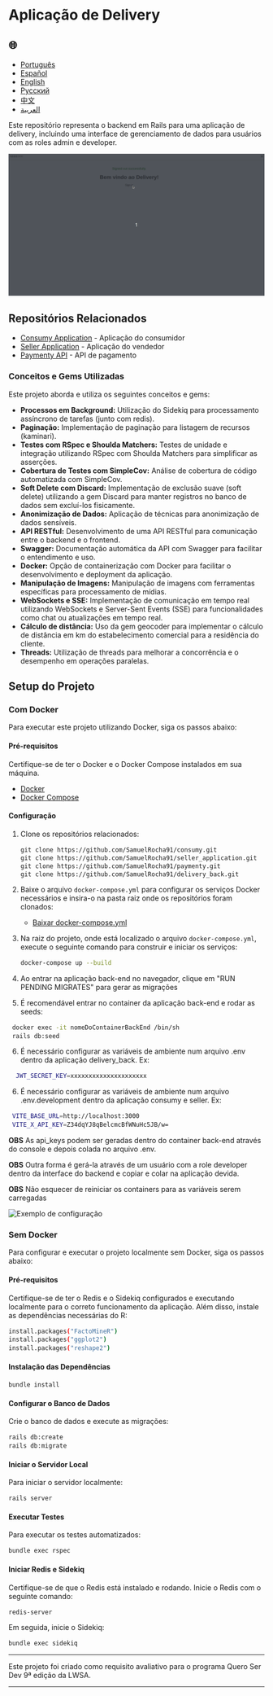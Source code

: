 # Aplicação de Delivery

<h2>🌐</h2>
<ul>
  <li><a href="https://github.com/SamuelRocha91/delivery_back" target="_blank">Português</a></li>
  <li><a href="https://github.com/SamuelRocha91/delivery_back/blob/main/README_es.md" target="_blank">Español</a></li>
  <li><a href="https://github.com/SamuelRocha91/delivery_back/blob/main/README_en.md" target="_blank">English</a></li>
  <li><a href="https://github.com/SamuelRocha91/delivery_back/blob/main/README_ru.md" target="_blank">Русский</a></li>
  <li><a href="https://github.com/SamuelRocha91/delivery_back/blob/main/README_ch.md" target="_blank">中文</a></li>
  <li><a href="https://github.com/SamuelRocha91/delivery_back/blob/main/README_ar.md" target="_blank">العربية</a></li>
</ul>

Este repositório representa o backend em Rails para uma aplicação de delivery, incluindo uma interface de gerenciamento de dados para usuários com as roles admin e developer.

![Ilustração de uso da interface do admin](./assets/admin.gif)


## Repositórios Relacionados

- [Consumy Application](https://github.com/SamuelRocha91/consumy) - Aplicação do consumidor
- [Seller Application](https://github.com/SamuelRocha91/seller_application) - Aplicação do vendedor
- [Paymenty API](https://github.com/SamuelRocha91/paymenty) - API de pagamento

### Conceitos e Gems Utilizadas

Este projeto aborda e utiliza os seguintes conceitos e gems:

- **Processos em Background:** Utilização do Sidekiq para processamento assíncrono de tarefas (junto com redis).
- **Paginação:** Implementação de paginação para listagem de recursos (kaminari).
- **Testes com RSpec e Shoulda Matchers:** Testes de unidade e integração utilizando RSpec com Shoulda Matchers para simplificar as asserções.
- **Cobertura de Testes com SimpleCov:** Análise de cobertura de código automatizada com SimpleCov.
- **Soft Delete com Discard:** Implementação de exclusão suave (soft delete) utilizando a gem Discard para manter registros no banco de dados sem excluí-los fisicamente.
- **Anonimização de Dados:** Aplicação de técnicas para anonimização de dados sensíveis.
- **API RESTful:** Desenvolvimento de uma API RESTful para comunicação entre o backend e o frontend.
- **Swagger:** Documentação automática da API com Swagger para facilitar o entendimento e uso.
- **Docker:** Opção de containerização com Docker para facilitar o desenvolvimento e deployment da aplicação.
- **Manipulação de Imagens:** Manipulação de imagens com ferramentas específicas para processamento de mídias.
- **WebSockets e SSE:** Implementação de comunicação em tempo real utilizando WebSockets e Server-Sent Events (SSE) para funcionalidades como chat ou atualizações em tempo real.
- **Cálculo de distância:** Uso da gem geocoder para implementar o cálculo de distância em km do estabelecimento comercial para a residência do cliente.
- **Threads:** Utilização de threads para melhorar a concorrência e o desempenho em operações paralelas.

## Setup do Projeto

### Com Docker

Para executar este projeto utilizando Docker, siga os passos abaixo:

#### Pré-requisitos

Certifique-se de ter o Docker e o Docker Compose instalados em sua máquina.

- [Docker](https://docs.docker.com/get-docker/)
- [Docker Compose](https://docs.docker.com/compose/install/)

#### Configuração

1. Clone os repositórios relacionados:

   ```
   git clone https://github.com/SamuelRocha91/consumy.git
   git clone https://github.com/SamuelRocha91/seller_application.git
   git clone https://github.com/SamuelRocha91/paymenty.git
   git clone https://github.com/SamuelRocha91/delivery_back.git
   ```

2. Baixe o arquivo `docker-compose.yml` para configurar os serviços Docker necessários e insira-o na pasta raiz onde os repositórios foram clonados:

   - [Baixar docker-compose.yml](https://drive.google.com/file/d/1kzs-DJGCvYImBQAqr1GI-zwoNha_b8tA/view?usp=drive_link)

3. Na raiz do projeto, onde está localizado o arquivo `docker-compose.yml`, execute o seguinte comando para construir e iniciar os serviços:

   ```sh
   docker-compose up --build
   ```

4. Ao entrar na aplicação back-end no navegador, clique em "RUN PENDING MIGRATES" para gerar as migrações

5. É recomendável entrar no container da aplicação back-end e rodar as seeds:

  ```sh
   docker exec -it nomeDoContainerBackEnd /bin/sh 
   rails db:seed
   ```

6. É necessário configurar as variáveis de ambiente num arquivo .env dentro da aplicação delivery_back. Ex:

  ```sh
    JWT_SECRET_KEY=xxxxxxxxxxxxxxxxxxxxx
   ```


6. É necessário configurar as variáveis de ambiente num arquivo .env.development dentro da aplicação consumy e seller. Ex:

  ```sh
   VITE_BASE_URL=http://localhost:3000
   VITE_X_API_KEY=Z34dqYJ8qBelcmcBfWNuHc5JB/w=
   ```

**OBS** As api_keys podem ser geradas dentro do container back-end através do console e depois colada no arquivo .env.

**OBS** Outra forma é gerá-la através de um usuário com a role developer dentro da interface do backend e copiar e colar na aplicação devida.

 **OBS** Não esquecer de reiniciar os containers para as variáveis serem carregadas

![Exemplo de configuração](./assets/apikey.gif)


### Sem Docker

Para configurar e executar o projeto localmente sem Docker, siga os passos abaixo:

#### Pré-requisitos

Certifique-se de ter o Redis e o Sidekiq configurados e executando localmente para o correto funcionamento da aplicação. Além disso, instale as dependências necessárias do R:

```sh
install.packages("FactoMineR")
install.packages("ggplot2")
install.packages("reshape2")
```

#### Instalação das Dependências

```sh
bundle install
```

#### Configurar o Banco de Dados

Crie o banco de dados e execute as migrações:

```sh
rails db:create
rails db:migrate
```

#### Iniciar o Servidor Local

Para iniciar o servidor localmente:

```sh
rails server
```

#### Executar Testes

Para executar os testes automatizados:

```sh
bundle exec rspec
```

#### Iniciar Redis e Sidekiq

Certifique-se de que o Redis está instalado e rodando. Inicie o Redis com o seguinte comando:

```sh
redis-server
```

Em seguida, inicie o Sidekiq:

```sh
bundle exec sidekiq
```

---

Este projeto foi criado como requisito avaliativo para o programa Quero Ser Dev 9ª edição da LWSA.

---
